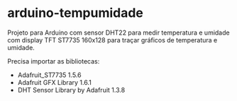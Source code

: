 # arduino-tempumidade
Projeto para Arduino com sensor DHT22 para medir temperatura e umidade com display TFT ST7735 160x128 para traçar gráficos de temperatura e umidade.


Precisa importar as bibliotecas:
 * Adafruit_ST7735 1.5.6
 * Adafruit GFX Library 1.6.1
 * DHT Sensor Library by Adafruit 1.3.8
